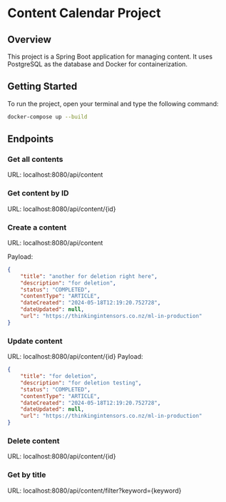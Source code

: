 # Content Calendar Project

## Overview

This project is a Spring Boot application for managing content. It uses PostgreSQL as the database and Docker for containerization.

## Getting Started

To run the project, open your terminal and type the following command:

```sh
docker-compose up --build
```

## Endpoints
### Get all contents
URL: localhost:8080/api/content

### Get content by ID
URL: localhost:8080/api/content/{id}

### Create a content
URL: localhost:8080/api/content

Payload:
```json
{
    "title": "another for deletion right here",
    "description": "for deletion",
    "status": "COMPLETED",
    "contentType": "ARTICLE",
    "dateCreated": "2024-05-18T12:19:20.752728",
    "dateUpdated": null,
    "url": "https://thinkingintensors.co.nz/ml-in-production"
}
```

### Update content
URL: localhost:8080/api/content/{id}
Payload:
```json
{
    "title": "for deletion",
    "description": "for deletion testing",
    "status": "COMPLETED",
    "contentType": "ARTICLE",
    "dateCreated": "2024-05-18T12:19:20.752728",
    "dateUpdated": null,
    "url": "https://thinkingintensors.co.nz/ml-in-production"
}
```

### Delete content
URL: localhost:8080/api/content/{id}

### Get by title
URL: localhost:8080/api/content/filter?keyword={keyword}
